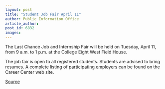 ```yaml
---
layout: post
title: "Student Job Fair April 11"
author: Public Information Office
article_author: 
post_id: 6832
images:
---
```


<a name="content" id="content"></a>
<p>
  The Last Chance Job and Internship Fair will be held on Tuesday, April 11, from 9 a.m. to 1 p.m. at the College Eight West Field House.
</p>
<p>
  The job fair is open to all registered students. Students are advised to bring resumes. A complete listing of <a href="http://www2.ucsc.edu/careers/events/lcfair.html">participating employers</a> can be found on the Career Center web site.
</p>
<p><a href="http://www1.ucsc.edu/currents/05-06/04-10/brief-fair.asp" title="Permalink to brief-fair">Source</a></p>
